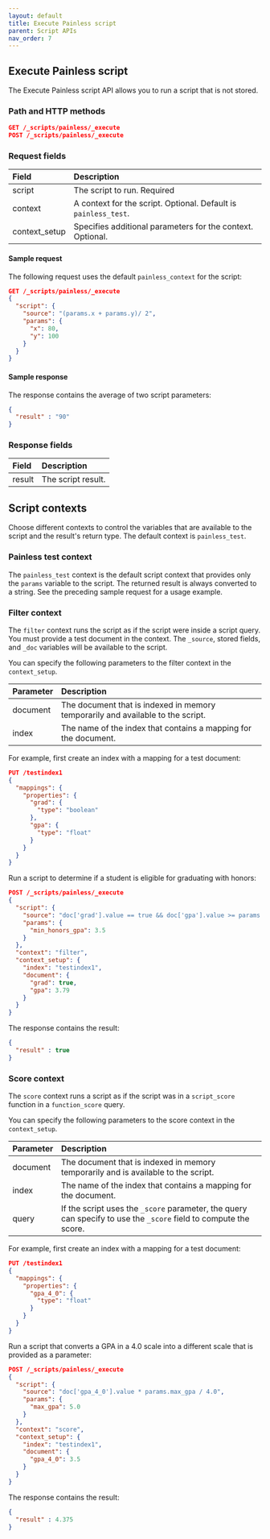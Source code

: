 ```yaml
---
layout: default
title: Execute Painless script
parent: Script APIs
nav_order: 7
---
```


## Execute Painless script

The Execute Painless script API allows you to run a script that is not stored.

### Path and HTTP methods

```json
GET /_scripts/painless/_execute
POST /_scripts/painless/_execute
```

### Request fields

| Field | Description | 
:--- | :---
| script | The script to run. Required|
| context | A context for the script. Optional. Default is `painless_test`. |
| context_setup | Specifies additional parameters for the context. Optional.| 

#### Sample request

The following request uses the default `painless_context` for the script:

```json
GET /_scripts/painless/_execute
{
  "script": {
    "source": "(params.x + params.y)/ 2",
    "params": {
      "x": 80,
      "y": 100
    }
  }
}
```

#### Sample response

The response contains the average of two script parameters:

```json
{
  "result" : "90"
}
```

### Response fields

| Field | Description | 
:--- | :--- 
| result | The script result.|


## Script contexts

Choose different contexts to control the variables that are available to the script and the result's return type. The default context is `painless_test`.

### Painless test context

The `painless_test` context is the default script context that provides only the `params` variable to the script. The returned result is always converted to a string. See the preceding sample request for a usage example.

### Filter context

The `filter` context runs the script as if the script were inside a script query. You must provide a test document in the context. The `_source`, stored fields, and `_doc` variables will be available to the script.

You can specify the following parameters to the filter context in the `context_setup`.

Parameter | Description
:--- | :---
document | The document that is indexed in memory temporarily and available to the script.
index | The name of the index that contains a mapping for the document.

For example, first create an index with a mapping for a test document:

```json
PUT /testindex1
{
  "mappings": {
    "properties": {
      "grad": {
        "type": "boolean"
      },
      "gpa": {
        "type": "float"
      }
    }
  }
}
```

Run a script to determine if a student is eligible for graduating with honors:

```json
POST /_scripts/painless/_execute
{
  "script": {
    "source": "doc['grad'].value == true && doc['gpa'].value >= params.min_honors_gpa",
    "params": {
      "min_honors_gpa": 3.5
    }
  },
  "context": "filter",
  "context_setup": {
    "index": "testindex1",
    "document": {
      "grad": true,
      "gpa": 3.79
    }
  }
}
```

The response contains the result:

```json
{
  "result" : true
}
```

### Score context

The `score` context runs a script as if the script was in a `script_score` function in a `function_score` query.

You can specify the following parameters to the score context in the `context_setup`.

Parameter | Description
:--- | :---
document | The document that is indexed in memory temporarily and is available to the script.
index | The name of the index that contains a mapping for the document.
query | If the script uses the `_score` parameter, the query can specify to use the `_score` field to compute the score.

For example, first create an index with a mapping for a test document:

```json
PUT /testindex1
{
  "mappings": {
    "properties": {
      "gpa_4_0": {
        "type": "float"
      }
    }
  }
}
```

Run a script that converts a GPA in a 4.0 scale into a different scale that is provided as a parameter:

```json
POST /_scripts/painless/_execute
{
  "script": {
    "source": "doc['gpa_4_0'].value * params.max_gpa / 4.0",
    "params": {
      "max_gpa": 5.0
    }
  },
  "context": "score",
  "context_setup": {
    "index": "testindex1",
    "document": {
      "gpa_4_0": 3.5
    }
  }
}
```

The response contains the result:

```json
{
  "result" : 4.375
}
```